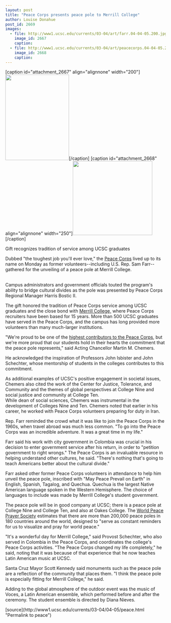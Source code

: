 ```yaml
---
layout: post
title: "Peace Corps presents peace pole to Merrill College"
author: Louise Donahue
post_id: 2669
images:
  - file: http://www1.ucsc.edu/currents/03-04/art/farr.04-04-05.200.jpg
    image_id: 2667
    caption: 
  - file: http://www1.ucsc.edu/currents/03-04/art/peacecorps.04-04-05.250.jpg
    image_id: 2668
    caption: 
---
```


[caption id="attachment_2667" align="alignnone" width="200"]<a href="http://localhost/mysite/wp-content/uploads/2004/04/farr.04-04-05.200.jpg"><img class="size-full wp-image-2667" src="http://localhost/mysite/wp-content/uploads/2004/04/farr.04-04-05.200.jpg" alt="" width="200" height="268" /></a>[/caption]
[caption id="attachment_2668" align="alignnone" width="250"]<a href="http://localhost/mysite/wp-content/uploads/2004/04/peacecorps.04-04-05.250.jpg"><img class="size-full wp-image-2668" src="http://localhost/mysite/wp-content/uploads/2004/04/peacecorps.04-04-05.250.jpg" alt="" width="250" height="232" /></a>[/caption]
<p class="sectionheadblack">
  Gift recognizes tradition of service among UCSC graduates
</p>
<p>
  Dubbed "the toughest job you'll ever love," the <a href="http://www.peacecorps.gov">Peace Corps</a> lived up to its name on Monday as former volunteers--including U.S. Rep. Sam Farr--gathered for the unveiling of a peace pole at Merrill College.<br>
  <br>
</p>
<p>
  Campus administrators and government officials touted the program's ability to bridge cultural divides as the pole was presented by Peace Corps Regional Manager Harris Bostic II.<br>
</p>
<p>
  The gift honored the tradition of Peace Corps service among UCSC graduates and the close bond with <a href="http://www2.ucsc.edu/merrill/">Merrill College,</a> where Peace Corps recruiters have been based for 15 years. More than 500 UCSC graduates have served in the Peace Corps, and the campus has long provided more volunteers than many much-larger institutions.<br>
</p>
<p>
  "We're proud to be one of the <a href="http://www.peacecorps.gov/news/resources/stats/pdf/schools2004.pdf">highest contributors to the Peace Corps</a>, but we're more proud that our students hold in their hearts the commitment that the peace pole represents," said Acting Chancellor Martin M. Chemers.
</p>
<p>
  He acknowledged the inspiration of Professors John Isbister and John Schechter, whose mentorship of students in the colleges contributes to this commitment.<br>
</p>
<p>
  As additional examples of UCSC's positive engagement in societal issues, Chemers also cited the work of the Center for Justice, Tolerance, and Community and the themes of global perspectives at College Nine and social justice and community at College Ten.<br>
  While dean of social sciences, Chemers was instrumental in the development of Colleges Nine and Ten. Chemers noted that earlier in his career, he worked with Peace Corps volunteers preparing for duty in Iran.<br>
</p>
<p>
  Rep. Farr reminded the crowd what it was like to join the Peace Corps in the 1960s, when travel abroad was much less common. "To go into the Peace Corps was an incredible adventure. It was a great time in my life."<br>
</p>
<p>
  Farr said his work with city government in Colombia was crucial in his decision to enter government service after his return, in order to "petition government to right wrongs." The Peace Corps is an invaluable resource in helping understand other cultures, he said. "There's nothing that's going to teach Americans better about the cultural divide."<br>
</p>
<p>
  Farr asked other former Peace Corps volunteers in attendance to help him unveil the peace pole, inscribed with "May Peace Prevail on Earth" in English, Spanish, Tagalog, and Quechua. Quechua is the largest Native American language spoken in the Western Hemisphere. The choice of languages to include was made by Merrill College's student government.<br>
</p>
<p>
  The peace pole will be in good company at UCSC; there is a peace pole at College Nine and College Ten, and also at Oakes College. The <a href="http://worldpeace.org/activities.html">World Peace Prayer Society</a> estimates that there are more than 200,000 peace poles in 180 countries around the world, designed to "serve as constant reminders for us to visualize and pray for world peace."
</p>
<p>
  "It's a wonderful day for Merrill College," said Provost Schechter, who also served in Colombia in the Peace Corps, and coordinates the college's Peace Corps activities. "The Peace Corps changed my life completely," he said, noting that it was because of that experience that he now teaches Latin American music at UCSC.<br>
</p>
<p>
  Santa Cruz Mayor Scott Kennedy said monuments such as the peace pole are a reflection of the community that places them. "I think the peace pole is especially fitting for Merrill College," he said.<br>
</p>
<p>
  Adding to the global atmosphere of the outdoor event was the music of Voces, a Latin American ensemble, which performed before and after the ceremony. The student ensemble is directed by Diana Nieves.
</p>
[source](http://www1.ucsc.edu/currents/03-04/04-05/peace.html "Permalink to peace")
